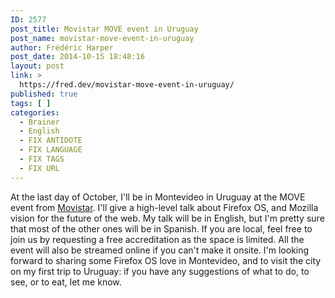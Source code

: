 ```yaml
---
ID: 2577
post_title: Movistar MOVE event in Uruguay
post_name: movistar-move-event-in-uruguay
author: Frédéric Harper
post_date: 2014-10-15 18:48:16
layout: post
link: >
  https://fred.dev/movistar-move-event-in-uruguay/
published: true
tags: [ ]
categories:
  - Brainer
  - English
  - FIX ANTIDOTE
  - FIX LANGUAGE
  - FIX TAGS
  - FIX URL
---
```

At the last day of October, I'll be in Montevideo in Uruguay at the MOVE event from [Movistar][1]. I'll give a high-level talk about Firefox OS, and Mozilla vision for the future of the web. My talk will be in English, but I'm pretty sure that most of the other ones will be in Spanish. If you are local, feel free to join us by requesting a free accreditation as the space is limited. All the event will also be streamed online if you can't make it onsite. I'm looking forward to sharing some Firefox OS love in Montevideo, and to visit the city on my first trip to Uruguay: if you have any suggestions of what to do, to see, or to eat, let me know.

 [1]: https://www.movistar.com.uy